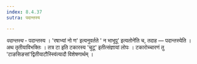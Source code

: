 ```yaml
---
index: 8.4.37
sutra: पदान्तस्य

---
```

_पदान्तस्य_ - पदान्तस्य । 'रषाभ्यां नो ण' इत्यनुवर्तते ' न भाभूपू' इत्यतोने॑ति च, तदाह — पदान्तस्येति । अथ तृतीयाविभक्तिः । तत्र टा इति टकारस्य 'चुटू' इतीत्संज्ञायां लोपः । टकारोच्चारणं तु 'टाङसिङसां'द्वितीयाटौस्स्वि॑त्यादौ विशेषणार्थम् । 